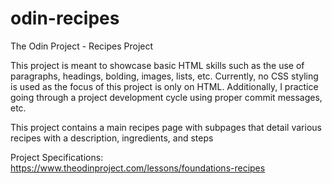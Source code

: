# odin-recipes
The Odin Project - Recipes Project

This project is meant to showcase basic HTML skills such as the use of paragraphs, headings, bolding, images, lists, etc. Currently, no CSS styling is used as the focus of this project is only on HTML. Additionally, I practice going through a project development cycle using proper commit messages, etc.

This project contains a main recipes page with subpages that detail various recipes with a description, ingredients, and steps

Project Specifications: https://www.theodinproject.com/lessons/foundations-recipes